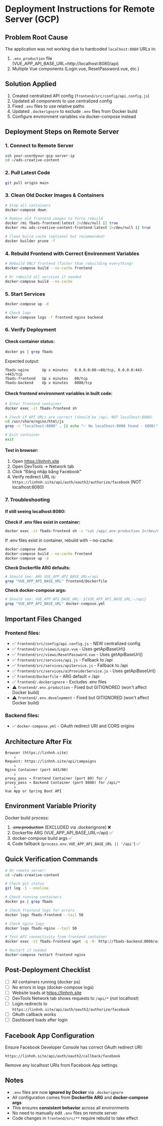 # Deployment Instructions for Remote Server (GCP)

## Problem Root Cause
The application was not working due to hardcoded `localhost:8080` URLs in:
1. `.env.production` file (VUE_APP_API_BASE_URL=http://localhost:8080/api)
2. Multiple Vue components (Login.vue, ResetPassword.vue, etc.)

## Solution Applied
1. Created centralized API config (`frontend/src/config/api.config.js`)
2. Updated all components to use centralized config
3. Fixed `.env` files to use relative paths
4. Updated `.dockerignore` to exclude `.env` files from Docker build
5. Configure environment variables via docker-compose instead

## Deployment Steps on Remote Server

### 1. Connect to Remote Server
```bash
ssh your-user@your-gcp-server-ip
cd ~/ads-creative-content
```

### 2. Pull Latest Code
```bash
git pull origin main
```

### 3. Clean Old Docker Images & Containers
```bash
# Stop all containers
docker-compose down

# Remove old frontend images to force rebuild
docker rmi fbads-frontend:latest 2>/dev/null || true
docker rmi ads-creative-content-frontend:latest 2>/dev/null || true

# Clean build cache (optional but recommended)
docker builder prune -f
```

### 4. Rebuild Frontend with Correct Environment Variables
```bash
# Rebuild ONLY frontend (faster than rebuilding everything)
docker-compose build --no-cache frontend

# Or rebuild all services if needed
docker-compose build --no-cache
```

### 5. Start Services
```bash
docker-compose up -d

# Check logs
docker-compose logs -f frontend nginx backend
```

### 6. Verify Deployment

#### Check container status:
```bash
docker ps | grep fbads
```

Expected output:
```
fbads-nginx      Up x minutes   0.0.0.0:80->80/tcp, 0.0.0.0:443->443/tcp
fbads-frontend   Up x minutes   80/tcp
fbads-backend    Up x minutes   8080/tcp
```

#### Check frontend environment variables in built code:
```bash
# Enter frontend container
docker exec -it fbads-frontend sh

# Check if API URLs are correct (should be /api, NOT localhost:8080)
cd /usr/share/nginx/html/js
grep -r "localhost:8080" . || echo "✅ No localhost:8080 found - GOOD!"

# Exit container
exit
```

#### Test in browser:
1. Open https://linhnh.site
2. Open DevTools → Network tab
3. Click "Đăng nhập bằng Facebook"
4. Verify redirect URL is: `https://linhnh.site/api/auth/oauth2/authorize/facebook` (NOT localhost:8080)

### 7. Troubleshooting

#### If still seeing localhost:8080:

**Check if .env files exist in container:**
```bash
docker exec -it fbads-frontend sh -c "cat /app/.env.production 2>/dev/null || echo 'No .env.production (good)'"
```

If .env files exist in container, rebuild with --no-cache:
```bash
docker-compose down
docker-compose build --no-cache frontend
docker-compose up -d
```

**Check Dockerfile ARG defaults:**
```bash
# Should see: ARG VUE_APP_API_BASE_URL=/api
grep "VUE_APP_API_BASE_URL" frontend/Dockerfile
```

**Check docker-compose args:**
```bash
# Should see: VUE_APP_API_BASE_URL: ${VUE_APP_API_BASE_URL:-/api}
grep "VUE_APP_API_BASE_URL" docker-compose.yml
```

## Important Files Changed

### Frontend files:
- ✅ `frontend/src/config/api.config.js` - NEW centralized config
- ✅ `frontend/src/views/Login.vue` - Uses getApiBaseUrl()
- ✅ `frontend/src/views/ResetPassword.vue` - Uses getApiBaseUrl()
- ✅ `frontend/src/services/api.js` - Fallback to /api
- ✅ `frontend/src/services/apiService.js` - Fallback to /api
- ✅ `frontend/src/services/aiProviderService.js` - Uses getApiBaseUrl()
- ✅ `frontend/Dockerfile` - ARG default = /api
- ✅ `frontend/.dockerignore` - Excludes .env files
- ⚠️ `frontend/.env.production` - Fixed but GITIGNORED (won't affect Docker build)
- ⚠️ `frontend/.env.development` - Fixed but GITIGNORED (won't affect Docker build)

### Backend files:
- ✅ `docker-compose.yml` - OAuth redirect URI and CORS origins

## Architecture After Fix

```
Browser (https://linhnh.site)
    ↓
Request: https://linhnh.site/api/campaigns
    ↓
Nginx Container (port 443/80)
    ↓
proxy_pass → Frontend Container (port 80) for /
proxy_pass → Backend Container (port 8080) for /api/*
    ↓
Vue App or Spring Boot API
```

## Environment Variable Priority

Docker build process:
1. ~~.env.production~~ (EXCLUDED via .dockerignore) ❌
2. Dockerfile ARG (VUE_APP_API_BASE_URL=/api) ✅
3. docker-compose build args ✅
4. Code fallback (`process.env.VUE_APP_API_BASE_URL || '/api'`) ✅

## Quick Verification Commands

```bash
# On remote server:
cd ~/ads-creative-content

# Check git status
git log -1 --oneline

# Check running containers
docker ps | grep fbads

# Check frontend logs for errors
docker logs fbads-frontend --tail 50

# Check nginx logs
docker logs fbads-nginx --tail 50

# Test API connectivity from frontend container
docker exec -it fbads-frontend wget -q -O- http://fbads-backend:8080/actuator/health

# Restart if needed
docker-compose restart frontend nginx
```

## Post-Deployment Checklist

- [ ] All containers running (docker ps)
- [ ] No errors in logs (docker-compose logs)
- [ ] Website loads at https://linhnh.site
- [ ] DevTools Network tab shows requests to `/api/*` (not localhost)
- [ ] Login redirects to `https://linhnh.site/api/auth/oauth2/authorize/facebook`
- [ ] OAuth callback works
- [ ] Dashboard loads after login

## Facebook App Configuration

Ensure Facebook Developer Console has correct OAuth redirect URI:
```
https://linhnh.site/api/auth/oauth2/callback/facebook
```

Remove any localhost URIs from Facebook App settings.

## Notes

- `.env` files are now **ignored by Docker** via `.dockerignore`
- All configuration comes from **Dockerfile ARG** and **docker-compose args**
- This ensures **consistent behavior** across all environments
- No need to manually edit `.env` files on remote server
- Code changes in `frontend/src/**` require rebuild to take effect
